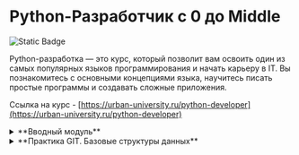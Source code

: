 # Python-Разработчик c 0 до Middle

![Static Badge](https://img.shields.io/badge/py-python-blue?style=plastic&logo=python)

Python-разработка — это курс, который позволит вам освоить один из самых популярных языков программирования и начать карьеру в IT. Вы познакомитесь с основными концепциями языка, научитесь писать простые программы и создавать сложные приложения.  


Ссылка на курс - [https://urban-university.ru/python-developer](https://urban-university.ru/python-developer)


<details>
  <summary>**Вводный модуль**</summary>
  * Вводный урок по курсу "Python-Разработчик"
  * Установка среды разработки PyCharm и Python
  * Практическое задание по вводному уроку "Установка среды разработки PyCharm и Python."
  * Настройка программ
  * Базовые структуры данных
  * Практическое задание по уроку "Базовые структуры данных"
  * Решение к практическому заданию по теме "Базовые структуры данных"
  * Разбор Github
</details>

<details>
  <summary>**Практика GIT. Базовые структуры данных**</summary>

  * Динамическая типизация
  * Практическая работа по уроку "Динамическая типизация"
  * Переменные
  * Практическое задание по теме "Переменные"
  * Строки и Индексация строк
  * Практическое задание по уроку "Строки и индексация строк"
  * Организация программ и методы строк
  * Практическая работа по уроку "Организация программ и методы строк"
  * Списки. Индексация и методы списков
  * Изменяемые и неизменяемые объекты. Кортежи
  * Практическое задание по теме "Неизменяемые и изменяемые объекты. Кортежи"
  * Словари и множества
  * Практическое задание по теме "Словари и множества"
  * Шпаргалка по типам данных в языке программирования Python
  * Лекция по GIT
  * Дополнительное практическое задание по модулю
  * Вебинар по модулям 1 и Вводному модулю
</details>
